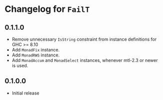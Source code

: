 # Changelog for `FailT`

## 0.1.1.0

* Remove unnecessary `IsString` constraint from instance definitions for GHC >= 8.10
* Add `MonadFix` instance.
* Add `MonadRWS` instance.
* Add `MonadAccum` and `MonadSelect` instances, whenever mtl-2.3 or newer is used.

## 0.1.0.0

* Initial release
